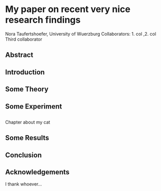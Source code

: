 # My paper on recent very nice research findings
Nora Taufertshoefer, University of Wuerzburg
Collaborators: 1. col ,2. col
Third collaborator

## Abstract

## Introduction 

## Some Theory

## Some Experiment

##
Chapter about my cat 

## Some Results

## Conclusion

## Acknowledgements
I thank whoever...
